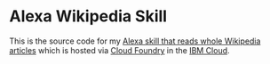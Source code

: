 # Alexa Wikipedia Skill

This is the source code for my [Alexa skill that reads whole Wikipedia articles](https://www.amazon.de/Peter-G%C3%B6tz-Wikipedia/dp/B07BKRT478) which is hosted via [Cloud Foundry](https://www.cloudfoundry.org/) in the [IBM Cloud](https://www.ibm.com/cloud/).
